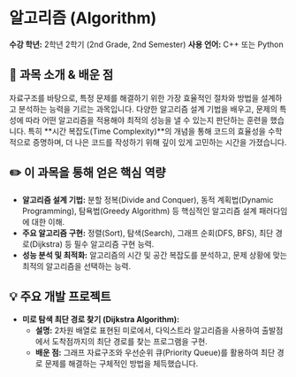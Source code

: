 # 알고리즘 (Algorithm)

**수강 학년:** 2학년 2학기 (2nd Grade, 2nd Semester)
**사용 언어:** C++ 또는 Python

## 📖 과목 소개 & 배운 점

자료구조를 바탕으로, 특정 문제를 해결하기 위한 가장 효율적인 절차와 방법을 설계하고 분석하는 능력을 기르는 과목입니다. 다양한 알고리즘 설계 기법을 배우고, 문제의 특성에 따라 어떤 알고리즘을 적용해야 최적의 성능을 낼 수 있는지 판단하는 훈련을 했습니다. 특히 **시간 복잡도(Time Complexity)**의 개념을 통해 코드의 효율성을 수학적으로 증명하며, 더 나은 코드를 작성하기 위해 깊이 있게 고민하는 시간을 가졌습니다.

## ✏️ 이 과목을 통해 얻은 핵심 역량

-   **알고리즘 설계 기법:** 분할 정복(Divide and Conquer), 동적 계획법(Dynamic Programming), 탐욕법(Greedy Algorithm) 등 핵심적인 알고리즘 설계 패러다임에 대한 이해.
-   **주요 알고리즘 구현:** 정렬(Sort), 탐색(Search), 그래프 순회(DFS, BFS), 최단 경로(Dijkstra) 등 필수 알고리즘 구현 능력.
-   **성능 분석 및 최적화:** 알고리즘의 시간 및 공간 복잡도를 분석하고, 문제 상황에 맞는 최적의 알고리즘을 선택하는 능력.

## 💡 주요 개발 프로젝트

-   **미로 탐색 최단 경로 찾기 (Dijkstra Algorithm):**
    -   **설명:** 2차원 배열로 표현된 미로에서, 다익스트라 알고리즘을 사용하여 출발점에서 도착점까지의 최단 경로를 찾는 프로그램을 구현.
    -   **배운 점:** 그래프 자료구조와 우선순위 큐(Priority Queue)를 활용하여 최단 경로 문제를 해결하는 구체적인 방법을 체득했습니다.